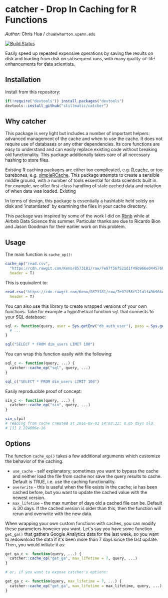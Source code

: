 # catcher - Drop In Caching for R Functions

*Author:* Chris Hua / `chua@wharton.upenn.edu`

[![Build Status](https://travis-ci.org/stillmatic/catcher.svg?branch=master)](https://travis-ci.org/stillmatic/catcher)

Easily speed up repeated expensive operations by saving the results on disk and loading from disk on subsequent runs, with many quality-of-life enhancements for data scientists.

## Installation

Install from this repository:

```r
if(!require("devtools")) install.packages("devtools")
devtools::install_github("stillmatic/catcher")
```

## Why catcher

This package is very light but includes a number of important helpers: advanced management of the cache and when to use the cache. It does not require use of databases or any other dependencies. Its core functions are easy to understand and can easily replace existing code without breaking old functionality. This package additionally takes care of all necessary hashing to store files. 

Existing R caching packages are either too complicated, e.g. [R.cache](https://github.com/HenrikBengtsson/R.cache), or too barebones, e.g. [simpleRCache](https://github.com/cannin/simpleRCache). This package attempts to create a sensible middle ground, with a number of tools essential for data scientists built in. For example, we offer first-class handling of stale cached data and notation of when data was loaded. Existing

In terms of design, this package is essentially a hashtable held solely on disk and 'instantiated' by examining the files in your cache directory.

This package was inspired by some of the work I did on [Rbnb](https://medium.com/airbnb-engineering/using-r-packages-and-education-to-scale-data-science-at-airbnb-906faa58e12d) while at Airbnb Data Science this summer. Particular thanks are due to Ricardo Bion and Jason Goodman for their earlier work on this problem.

## Usage

The main function is `cache_op()`:

```r
cache_op("read.csv", 
  "https://cdn.rawgit.com/Keno/8573181/raw/7e97f56f521d1f49b966e04457687e87da1b062b/gistfile1.txt", 
  header = T)
```

This is equivalent to:

```r
read.csv("https://cdn.rawgit.com/Keno/8573181/raw/7e97f56f521d1f49b966e04457687e87da1b062b/gistfile1.txt", 
  header = T)
```

You can also use this library to create wrapped versions of your own functions. Take for example a hypothetical function `sql` that connects to your SQL database:

```r
sql <- function(query, user = Sys.getEnv("db_auth_user"), pass = Sys.getEnv("db_auth_pass")) {
  # ...
}

sql("SELECT * FROM dim_users LIMIT 100")
```

You can wrap this function easily with the following:

```r
sql_c <- function(query, ...) {
  catcher::cache_op("sql", query, ...)
}

sql_c("SELECT * FROM dim_users LIMIT 100")
```

Easily reproducible proof of concept:

```r
sin_c <- function(query, ...) { 
  catcher::cache_op("sin", query, ...)
}

sin_c(pi)
# reading from cache created at 2016-09-03 14:03:32; 0.05 days old.
# [1] 1.224606e-16
```

## Options

The function `cache_op()` takes a few additional arguments which customize the behavior of the caching.

* `use_cache` - self explanatory; sometimes you want to bypass the cache and neither load the file from cache nor save the query results to cache. Default is TRUE, i.e. use the caching functionality.
* `overwrite` - this is useful when the file exists in the cache; ie has been cached before, but you want to update the cached value with the newest version.
* `max_lifetime` - the max number of days old a cached file can be. Default is 30 days. If the cached version is older than this, then the function will rerun and overwrite with the new data.

When wrapping your own custom functions with caches, you can modify these parameters however you want. Let's say you have some function `get_ga()` that gathers Google Analytics data for the last week, so you want to redownload the data if it's been more than 7 days since the last update. Then, you would initiate it as:

```r
get_ga_c <- function(query, ...) { 
  catcher::cache_op("get_ga", max_lifetime = 7, query, ...)
}

# or, if you want to expose catcher's options:

get_ga_c <- function(query, max_lifetime = 7, ...) {
  catcher::cache_op("get_ga", max_lifetime = max_lifetime, query, ...)
}
```
